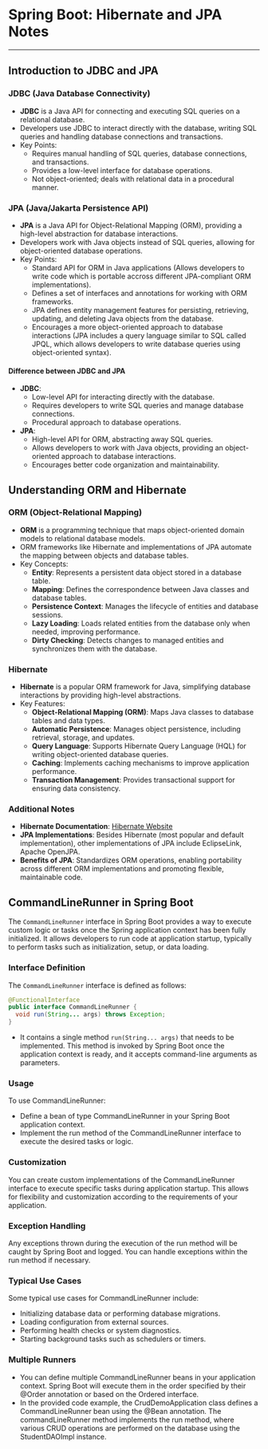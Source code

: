 # Spring Boot: Hibernate and JPA Notes

----

## Introduction to JDBC and JPA

### JDBC (Java Database Connectivity)
- **JDBC** is a Java API for connecting and executing SQL queries on a relational database.
- Developers use JDBC to interact directly with the database, writing SQL queries and handling database connections and transactions.
- Key Points:
  - Requires manual handling of SQL queries, database connections, and transactions.
  - Provides a low-level interface for database operations.
  - Not object-oriented; deals with relational data in a procedural manner.

### JPA (Java/Jakarta Persistence API)
- **JPA** is a Java API for Object-Relational Mapping (ORM), providing a high-level abstraction for database interactions.
- Developers work with Java objects instead of SQL queries, allowing for object-oriented database operations.
- Key Points:
  - Standard API for ORM in Java applications (Allows developers to write code which is portable accross different JPA-compliant ORM implementations).
  - Defines a set of interfaces and annotations for working with ORM frameworks.
  - JPA defines entity management features for persisting, retrieving, updating, and deleting Java objects from the database.
  - Encourages a more object-oriented approach to database interactions (JPA includes a query language similar to SQL called JPQL, which allows developers to write database queries using object-oriented syntax).

#### Difference between JDBC and JPA
- **JDBC**:
  - Low-level API for interacting directly with the database.
  - Requires developers to write SQL queries and manage database connections.
  - Procedural approach to database operations.
- **JPA**:
  - High-level API for ORM, abstracting away SQL queries.
  - Allows developers to work with Java objects, providing an object-oriented approach to database interactions.
  - Encourages better code organization and maintainability.

## Understanding ORM and Hibernate

### ORM (Object-Relational Mapping)
- **ORM** is a programming technique that maps object-oriented domain models to relational database models.
- ORM frameworks like Hibernate and implementations of JPA automate the mapping between objects and database tables.
- Key Concepts:
  - **Entity**: Represents a persistent data object stored in a database table.
  - **Mapping**: Defines the correspondence between Java classes and database tables.
  - **Persistence Context**: Manages the lifecycle of entities and database sessions.
  - **Lazy Loading**: Loads related entities from the database only when needed, improving performance.
  - **Dirty Checking**: Detects changes to managed entities and synchronizes them with the database.

### Hibernate
- **Hibernate** is a popular ORM framework for Java, simplifying database interactions by providing high-level abstractions.
- Key Features:
  - **Object-Relational Mapping (ORM)**: Maps Java classes to database tables and data types.
  - **Automatic Persistence**: Manages object persistence, including retrieval, storage, and updates.
  - **Query Language**: Supports Hibernate Query Language (HQL) for writing object-oriented database queries.
  - **Caching**: Implements caching mechanisms to improve application performance.
  - **Transaction Management**: Provides transactional support for ensuring data consistency.

### Additional Notes
- **Hibernate Documentation**: [Hibernate Website](https://www.hibernate.org/orm)
- **JPA Implementations**: Besides Hibernate (most popular and default implementation), other implementations of JPA include EclipseLink, Apache OpenJPA.
- **Benefits of JPA**: Standardizes ORM operations, enabling portability across different ORM implementations and promoting flexible, maintainable code.

## CommandLineRunner in Spring Boot

The `CommandLineRunner` interface in Spring Boot provides a way to execute custom logic or tasks once the Spring application context has been fully initialized. It allows developers to run code at application startup, typically to perform tasks such as initialization, setup, or data loading.

### Interface Definition

The `CommandLineRunner` interface is defined as follows:

```java
@FunctionalInterface
public interface CommandLineRunner {
  void run(String... args) throws Exception;
}
```

- It contains a single method `run(String... args)` that needs to be implemented. This method is invoked by Spring Boot once the application context is ready, and it accepts command-line arguments as parameters.

### Usage

To use CommandLineRunner:

- Define a bean of type CommandLineRunner in your Spring Boot application context.
- Implement the run method of the CommandLineRunner interface to execute the desired tasks or logic.

### Customization

You can create custom implementations of the CommandLineRunner interface to execute specific tasks during application startup. This allows for flexibility and customization according to the requirements of your application.

### Exception Handling

Any exceptions thrown during the execution of the run method will be caught by Spring Boot and logged. You can handle exceptions within the run method if necessary.

### Typical Use Cases

Some typical use cases for CommandLineRunner include:
- Initializing database data or performing database migrations.
- Loading configuration from external sources.
- Performing health checks or system diagnostics.
- Starting background tasks such as schedulers or timers.

### Multiple Runners

- You can define multiple CommandLineRunner beans in your application context. Spring Boot will execute them in the order specified by their @Order annotation or based on the Ordered interface.
- In the provided code example, the CrudDemoApplication class defines a CommandLineRunner bean using the @Bean annotation. The commandLineRunner method implements the run method, where various CRUD operations are performed on the database using the StudentDAOImpl instance.